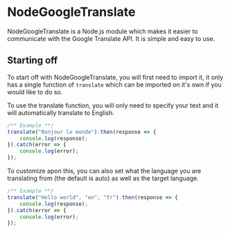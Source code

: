 # NodeGoogleTranslate
NodeGoogleTranslate is a Node.js module which makes it easier to communicate with the Google Translate API. It is simple and easy to use.

## Starting off
To start off with NodeGoogleTranslate, you will first need to import it, it only has a single function of `translate` which can be imported on it's own if you would like to do so.

To use the translate function, you will only need to specify your text and it will automatically translate to English.

```js
/** Example **/
translate("Bonjour le monde").then(response => {
    console.log(response);
}).catch(error => {
    console.log(error);
});
```

To customize apon this, you can also set what the language you are translating from (the default is auto) as well as the target language. 

```js
/** Example **/
translate("Hello world", "en", "fr").then(response => {
    console.log(response);
}).catch(error => {
    console.log(error);
});
```